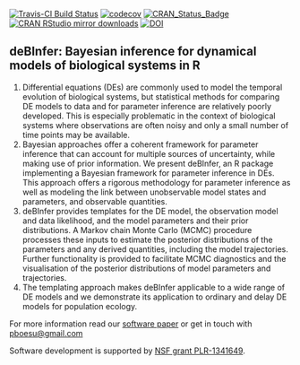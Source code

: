 [![Travis-CI Build Status](https://travis-ci.org/pboesu/debinfer.svg?branch=master)](https://travis-ci.org/pboesu/debinfer)
[![codecov](https://codecov.io/gh/pboesu/debinfer/branch/master/graph/badge.svg)](https://codecov.io/gh/pboesu/debinfer)
[![CRAN_Status_Badge](http://www.r-pkg.org/badges/version/deBInfer)](https://cran.r-project.org/package=deBInfer)
[![CRAN RStudio mirror downloads](http://cranlogs.r-pkg.org/badges/deBInfer)](http://www.r-pkg.org/pkg/deBInfer)
[![DOI](https://zenodo.org/badge/21877/pboesu/debinfer.svg)](https://zenodo.org/badge/latestdoi/21877/pboesu/debinfer)


## deBInfer: Bayesian inference for dynamical models of biological systems in R

1. Differential equations (DEs) are commonly used to model the temporal evolution of biological systems, but statistical    methods for comparing DE models to data and for parameter inference are relatively poorly developed.  This is especially problematic in the context of biological systems where observations are often noisy and only a small number of time points may be available.
2. Bayesian approaches offer a coherent framework for parameter inference that can account for multiple sources of uncertainty, while making use of prior information. We present deBInfer, an R package implementing a Bayesian framework for parameter inference in DEs. This approach offers a rigorous methodology for parameter inference as well as modeling the link between unobservable model states and parameters, and observable quantities. 
3. deBInfer  provides templates for the DE model, the observation model and data likelihood, and the model parameters and their prior distributions. A Markov chain Monte Carlo (MCMC) procedure processes these inputs to estimate the posterior distributions of the parameters and any derived quantities, including the model trajectories. Further functionality is provided to facilitate MCMC diagnostics and the visualisation of the posterior distributions of model parameters and trajectories. 
4.  The templating approach makes deBInfer applicable to a wide range of DE models and we demonstrate its application to ordinary and delay DE models for population ecology. 

For more information read our [software paper](https://doi.org/10.1111/2041-210X.12679) or get in touch with pboesu@gmail.com

Software development is supported by [NSF grant PLR-1341649](http://www.nsf.gov/awardsearch/showAward?AWD_ID=1341649).
